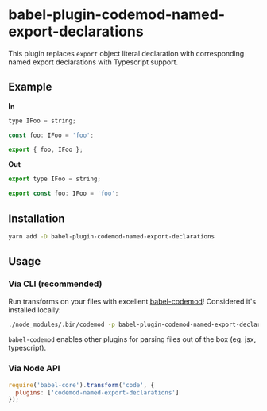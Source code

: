 # babel-plugin-codemod-named-export-declarations

This plugin replaces `export` object literal declaration with corresponding named export declarations with Typescript support.

## Example

**In**

```javascript
type IFoo = string;

const foo: IFoo = 'foo';

export { foo, IFoo };
```

**Out**

```javascript
export type IFoo = string;

export const foo: IFoo = 'foo';
```

## Installation

```sh
yarn add -D babel-plugin-codemod-named-export-declarations
```

## Usage

### Via CLI (recommended)

Run transforms on your files with excellent [babel-codemod](https://github.com/square/babel-codemod)! Considered it's installed locally:

```sh
./node_modules/.bin/codemod -p babel-plugin-codemod-named-export-declarations script.js
```

`babel-codemod` enables other plugins for parsing files out of the box (eg. jsx, typescript).

### Via Node API

```javascript
require('babel-core').transform('code', {
  plugins: ['codemod-named-export-declarations']
});
```
